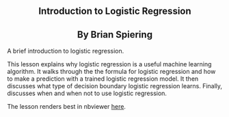 <center><h2>Introduction to Logistic Regression</h2></center>
<center><h2>By Brian Spiering</h2></center>

A brief introduction to logistic regression.

This lesson explains why logistic regression is a useful machine learning algorithm. It walks through the the formula for logistic regression and how to make a prediction with a trained logistic regression model. It then discusses what type of decision boundary logistic regression learns. Finally, discusses when and when not to use logistic regression.

The lesson renders best in nbviewer [here](https://nbviewer.org/github/brianspiering/logistic_regression_intro/blob/main/logistic_regression_intro.ipynb).